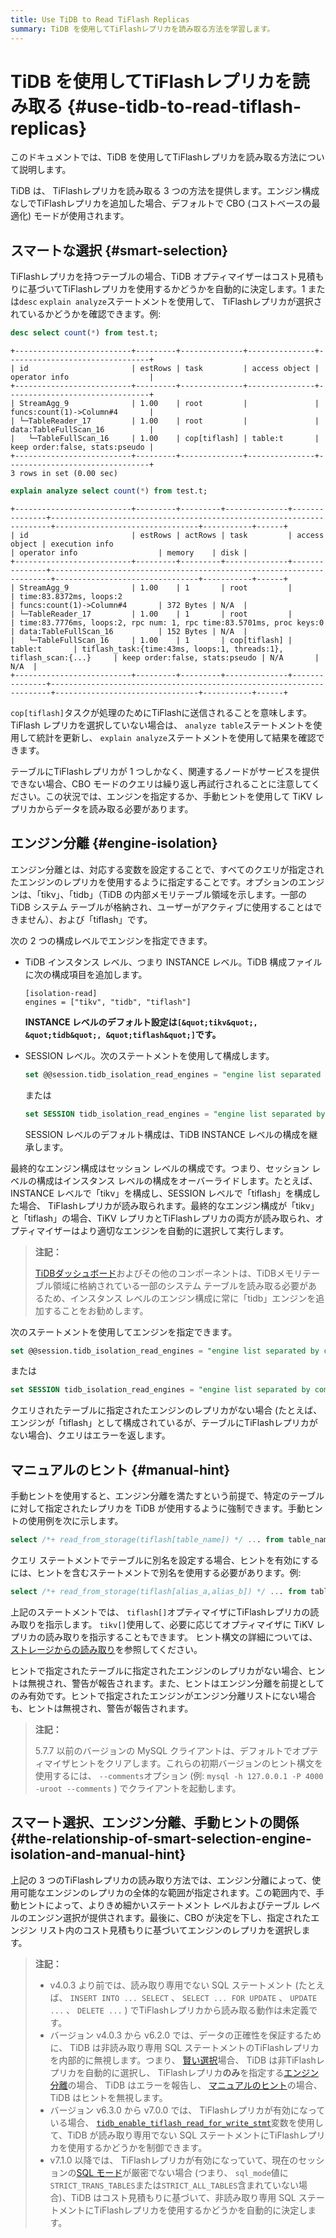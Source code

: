 ```yaml
---
title: Use TiDB to Read TiFlash Replicas
summary: TiDB を使用してTiFlashレプリカを読み取る方法を学習します。
---
```


# TiDB を使用してTiFlashレプリカを読み取る {#use-tidb-to-read-tiflash-replicas}

このドキュメントでは、TiDB を使用してTiFlashレプリカを読み取る方法について説明します。

TiDB は、 TiFlashレプリカを読み取る 3 つの方法を提供します。エンジン構成なしでTiFlashレプリカを追加した場合、デフォルトで CBO (コストベースの最適化) モードが使用されます。

## スマートな選択 {#smart-selection}

TiFlashレプリカを持つテーブルの場合、TiDB オプティマイザーはコスト見積もりに基づいてTiFlashレプリカを使用するかどうかを自動的に決定します。1 または`desc` `explain analyze`ステートメントを使用して、 TiFlashレプリカが選択されているかどうかを確認できます。例:

```sql
desc select count(*) from test.t;
```

    +--------------------------+---------+--------------+---------------+--------------------------------+
    | id                       | estRows | task         | access object | operator info                  |
    +--------------------------+---------+--------------+---------------+--------------------------------+
    | StreamAgg_9              | 1.00    | root         |               | funcs:count(1)->Column#4       |
    | └─TableReader_17         | 1.00    | root         |               | data:TableFullScan_16          |
    |   └─TableFullScan_16     | 1.00    | cop[tiflash] | table:t       | keep order:false, stats:pseudo |
    +--------------------------+---------+--------------+---------------+--------------------------------+
    3 rows in set (0.00 sec)

```sql
explain analyze select count(*) from test.t;
```

    +--------------------------+---------+---------+--------------+---------------+----------------------------------------------------------------------+--------------------------------+-----------+------+
    | id                       | estRows | actRows | task         | access object | execution info                                                       | operator info                  | memory    | disk |
    +--------------------------+---------+---------+--------------+---------------+----------------------------------------------------------------------+--------------------------------+-----------+------+
    | StreamAgg_9              | 1.00    | 1       | root         |               | time:83.8372ms, loops:2                                              | funcs:count(1)->Column#4       | 372 Bytes | N/A  |
    | └─TableReader_17         | 1.00    | 1       | root         |               | time:83.7776ms, loops:2, rpc num: 1, rpc time:83.5701ms, proc keys:0 | data:TableFullScan_16          | 152 Bytes | N/A  |
    |   └─TableFullScan_16     | 1.00    | 1       | cop[tiflash] | table:t       | tiflash_task:{time:43ms, loops:1, threads:1}, tiflash_scan:{...}     | keep order:false, stats:pseudo | N/A       | N/A  |
    +--------------------------+---------+---------+--------------+---------------+----------------------------------------------------------------------+--------------------------------+-----------+------+

`cop[tiflash]`タスクが処理のためにTiFlashに送信されることを意味します。TiFlash レプリカを選択していない場合は、 `analyze table`ステートメントを使用して統計を更新し、 `explain analyze`ステートメントを使用して結果を確認できます。

テーブルにTiFlashレプリカが 1 つしかなく、関連するノードがサービスを提供できない場合、CBO モードのクエリは繰り返し再試行されることに注意してください。この状況では、エンジンを指定するか、手動ヒントを使用して TiKV レプリカからデータを読み取る必要があります。

## エンジン分離 {#engine-isolation}

エンジン分離とは、対応する変数を設定することで、すべてのクエリが指定されたエンジンのレプリカを使用するように指定することです。オプションのエンジンは、「tikv」、「tidb」（TiDB の内部メモリテーブル領域を示します。一部の TiDB システム テーブルが格納され、ユーザーがアクティブに使用することはできません）、および「tiflash」です。

<CustomContent platform="tidb">

次の 2 つの構成レベルでエンジンを指定できます。

-   TiDB インスタンス レベル、つまり INSTANCE レベル。TiDB 構成ファイルに次の構成項目を追加します。

        [isolation-read]
        engines = ["tikv", "tidb", "tiflash"]

    **INSTANCE レベルのデフォルト設定は`[&quot;tikv&quot;, &quot;tidb&quot;, &quot;tiflash&quot;]`です。**

-   SESSION レベル。次のステートメントを使用して構成します。

    ```sql
    set @@session.tidb_isolation_read_engines = "engine list separated by commas";
    ```

    または

    ```sql
    set SESSION tidb_isolation_read_engines = "engine list separated by commas";
    ```

    SESSION レベルのデフォルト構成は、TiDB INSTANCE レベルの構成を継承します。

最終的なエンジン構成はセッション レベルの構成です。つまり、セッション レベルの構成はインスタンス レベルの構成をオーバーライドします。たとえば、INSTANCE レベルで「tikv」を構成し、SESSION レベルで「tiflash」を構成した場合、 TiFlashレプリカが読み取られます。最終的なエンジン構成が「tikv」と「tiflash」の場合、TiKV レプリカとTiFlashレプリカの両方が読み取られ、オプティマイザーはより適切なエンジンを自動的に選択して実行します。

> **注記：**
>
> [TiDBダッシュボード](/dashboard/dashboard-intro.md)およびその他のコンポーネントは、TiDBメモリテーブル領域に格納されている一部のシステム テーブルを読み取る必要があるため、インスタンス レベルのエンジン構成に常に「tidb」エンジンを追加することをお勧めします。

</CustomContent>

<CustomContent platform="tidb-cloud">

次のステートメントを使用してエンジンを指定できます。

```sql
set @@session.tidb_isolation_read_engines = "engine list separated by commas";
```

または

```sql
set SESSION tidb_isolation_read_engines = "engine list separated by commas";
```

</CustomContent>

クエリされたテーブルに指定されたエンジンのレプリカがない場合 (たとえば、エンジンが「tiflash」として構成されているが、テーブルにTiFlashレプリカがない場合)、クエリはエラーを返します。

## マニュアルのヒント {#manual-hint}

手動ヒントを使用すると、エンジン分離を満たすという前提で、特定のテーブルに対して指定されたレプリカを TiDB が使用するように強制できます。手動ヒントの使用例を次に示します。

```sql
select /*+ read_from_storage(tiflash[table_name]) */ ... from table_name;
```

クエリ ステートメントでテーブルに別名を設定する場合、ヒントを有効にするには、ヒントを含むステートメントで別名を使用する必要があります。例:

```sql
select /*+ read_from_storage(tiflash[alias_a,alias_b]) */ ... from table_name_1 as alias_a, table_name_2 as alias_b where alias_a.column_1 = alias_b.column_2;
```

上記のステートメントでは、 `tiflash[]`​​オプティマイザにTiFlashレプリカの読み取りを指示します。 `tikv[]`使用して、必要に応じてオプティマイザに TiKV レプリカの読み取りを指示することもできます。 ヒント構文の詳細については、 [ストレージからの読み取り](/optimizer-hints.md#read_from_storagetiflasht1_name--tl_name--tikvt2_name--tl_name-)を参照してください。

ヒントで指定されたテーブルに指定されたエンジンのレプリカがない場合、ヒントは無視され、警告が報告されます。また、ヒントはエンジン分離を前提としてのみ有効です。ヒントで指定されたエンジンがエンジン分離リストにない場合も、ヒントは無視され、警告が報告されます。

> **注記：**
>
> 5.7.7 以前のバージョンの MySQL クライアントは、デフォルトでオプティマイザヒントをクリアします。これらの初期バージョンのヒント構文を使用するには、 `--comments`オプション (例: `mysql -h 127.0.0.1 -P 4000 -uroot --comments` ) でクライアントを起動します。

## スマート選択、エンジン分離、手動ヒントの関係 {#the-relationship-of-smart-selection-engine-isolation-and-manual-hint}

上記の 3 つのTiFlashレプリカの読み取り方法では、エンジン分離によって、使用可能なエンジンのレプリカの全体的な範囲が指定されます。この範囲内で、手動ヒントによって、よりきめ細かいステートメント レベルおよびテーブル レベルのエンジン選択が提供されます。最後に、CBO が決定を下し、指定されたエンジン リスト内のコスト見積もりに基づいてエンジンのレプリカを選択します。

> **注記：**
>
> -   v4.0.3 より前では、読み取り専用でない SQL ステートメント (たとえば、 `INSERT INTO ... SELECT` 、 `SELECT ... FOR UPDATE` 、 `UPDATE ...` 、 `DELETE ...` ) でTiFlashレプリカから読み取る動作は未定義です。
> -   バージョン v4.0.3 から v6.2.0 では、データの正確性を保証するために、 TiDB は非読み取り専用 SQL ステートメントのTiFlashレプリカを内部的に無視します。つまり、 [賢い選択](#smart-selection)場合、 TiDB は非TiFlashレプリカを自動的に選択し、 TiFlashレプリカ**のみ**を指定する[エンジン分離](#engine-isolation)の場合、 TiDB はエラーを報告し、 [マニュアルのヒント](#manual-hint)の場合、 TiDB はヒントを無視します。
> -   バージョン v6.3.0 から v7.0.0 では、 TiFlashレプリカが有効になっている場合、 [`tidb_enable_tiflash_read_for_write_stmt`](/system-variables.md#tidb_enable_tiflash_read_for_write_stmt-new-in-v630)変数を使用して、TiDB が読み取り専用でない SQL ステートメントにTiFlashレプリカを使用するかどうかを制御できます。
> -   v7.1.0 以降では、 TiFlashレプリカが有効になっていて、現在のセッションの[SQL モード](/sql-mode.md)が厳密でない場合 (つまり、 `sql_mode`値に`STRICT_TRANS_TABLES`または`STRICT_ALL_TABLES`含まれていない場合)、TiDB はコスト見積もりに基づいて、非読み取り専用 SQL ステートメントにTiFlashレプリカを使用するかどうかを自動的に決定します。
